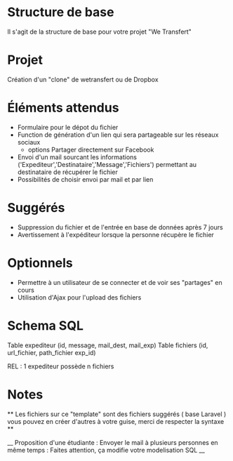 # Structure de base

Il s'agit de la structure de base pour votre projet "We Transfert"

# Projet 

Création d'un "clone" de wetransfert  ou de Dropbox

# Éléments attendus

* Formulaire pour le dépot du fichier
* Function de génération d'un lien qui sera partageable sur les réseaux sociaux
    * options Partager directement sur Facebook
* Envoi d'un mail sourcant les informations ('Expediteur','Destinataire','Message','Fichiers') permettant au destinataire de récupérer le fichier
* Possibilités de choisir envoi par mail et par lien

# Suggérés
* Suppression du fichier et de l'entrée en base de données après 7 jours
* Avertissement à l'expéditeur lorsque la personne récupère le fichier

# Optionnels
* Permettre à un utilisateur de se connecter et de voir ses "partages" en cours
* Utilisation d'Ajax pour l'upload des fichiers

# Schema SQL

Table expediteur (id, message, mail_dest, mail_exp)
Table fichiers (id, url_fichier, path_fichier exp_id)

REL : 1 expediteur possède n fichiers

# Notes 

** Les fichiers sur ce "template" sont des fichiers suggérés ( base Laravel ) vous pouvez en créer d'autres à votre guise, merci de respecter la syntaxe ** 

__ Proposition d'une étudiante : Envoyer le mail à plusieurs personnes en même temps : Faites attention, ça modifie votre modelisation SQL __

